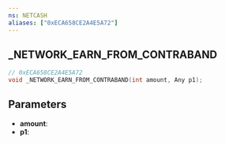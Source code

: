 ```yaml
---
ns: NETCASH
aliases: ["0xECA658CE2A4E5A72"]
---
```

## _NETWORK_EARN_FROM_CONTRABAND

```c
// 0xECA658CE2A4E5A72
void _NETWORK_EARN_FROM_CONTRABAND(int amount, Any p1);
```

## Parameters
* **amount**:
* **p1**:

